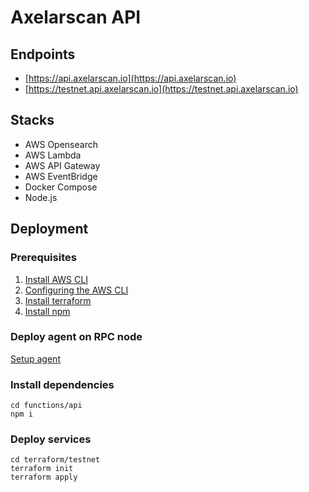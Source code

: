 # Axelarscan API

## Endpoints
- [https://api.axelarscan.io](https://api.axelarscan.io)
- [https://testnet.api.axelarscan.io](https://testnet.api.axelarscan.io)

## Stacks
- AWS Opensearch
- AWS Lambda
- AWS API Gateway
- AWS EventBridge
- Docker Compose
- Node.js

## Deployment
### Prerequisites
1. [Install AWS CLI](https://docs.aws.amazon.com/cli/latest/userguide/getting-started-prereqs.html)
2. [Configuring the AWS CLI](https://docs.aws.amazon.com/cli/latest/userguide/cli-chap-configure.html)
3. [Install terraform](https://learn.hashicorp.com/tutorials/terraform/install-cli)
4. [Install npm](https://docs.npmjs.com/downloading-and-installing-node-js-and-npm)

### Deploy agent on RPC node
[Setup agent](/agent)

### Install dependencies
```
cd functions/api
npm i
```

### Deploy services
```
cd terraform/testnet
terraform init
terraform apply
```
